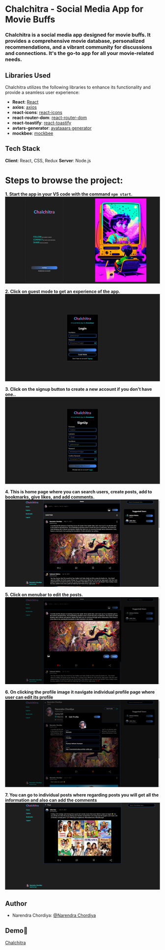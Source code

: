 # Chalchitra - Social Media App for Movie Buffs

<h3>Chalchitra is a social media app designed for movie buffs. It provides a comprehensive movie database, personalized recommendations, and a vibrant community for discussions and connections. It's the go-to app for all your movie-related needs.</h1>

## Libraries Used

Chalchitra utilizes the following libraries to enhance its functionality and provide a seamless user experience:

- **React**: [React](https://reactjs.org/)
- **axios**: [axios](https://github.com/axios/axios)
- **react-icons**: [react-icons](https://react-icons.github.io/react-icons/)
- **react-router-dom**: [react-router-dom](https://reactrouter.com/web/guides/quick-start)
- **react-toastify**: [react-toastify](https://www.npmjs.com/package/react-toastify)
- **avtars-generator**: [avataaars generator](https://getavataaars.com/)
- **mockbee**: [mockbee](https://mockbee.netlify.app/)

## Tech Stack

**Client**: React, CSS, Redux
**Server**:  Node.js

# Steps to browse the project:
**1. Start the app in your VS code with the command `npm start`.**
![Example Image](src/images/Screenshot%20%28389%29.png)

**2. Click on guest mode to get an experience of the app.**
![Example Image](src/images/Screenshot%20%28390%29.png)

**3. Click on the signup button to create a new account if you don't have one..**
![Example Image](src/images/Screenshot%20%28391%29.png)

**4. This is home page where you can search users, create posts, add to bookmarks, give likes, and add comments.**
 ![Example Image 392](src/images/Screenshot%20%28392%29.png)

**5. Click on menubar to edit the posts.**
 ![Example Image 396](src/images/Screenshot%20%28396%29.png)

 
**6. On clicking the profile image it navigate individual profile page where user can edit its profile**
 ![Example Image 400](src/images/Screenshot%20%28400%29.png)


 **7. You can go to individual posts where regarding posts you will get all the information and also can add the comments**
 ![Example Image 401](src/images/Screenshot%20%28401%29.png)

## Author

- Narendra Chordiya: [@Narendra Chordiya](https://github.com/Narendra-94)

## Demo🎥
[Chalchitra](https://chalchitra-social-media-app.netlify.app/landing-page)

 
